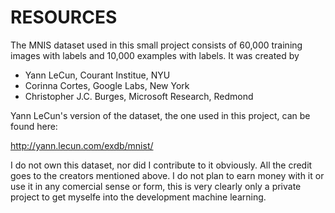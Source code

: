 # RESOURCES
The MNIS dataset used in this small project consists of 60,000 training images
with labels and 10,000 examples with labels. It was created by

- Yann LeCun, Courant Institue, NYU<br>
- Corinna Cortes, Google Labs, New York<br>
- Christopher J.C. Burges, Microsoft Research, Redmond<br>

Yann LeCun's version of the dataset, the one used in this project, can be found here:

http://yann.lecun.com/exdb/mnist/

I do not own this dataset, nor did I contribute to it obviously. All the credit goes to the creators mentioned above.
I do not plan to earn money with it or use it in any comercial sense or form, this is very clearly only a private project to
get myselfe into the development machine learning.

